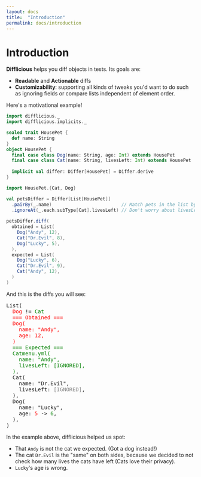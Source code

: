 ```yaml
---
layout: docs
title:  "Introduction"
permalink: docs/introduction
---
```


# Introduction

**Difflicious** helps you diff objects in tests. Its goals are:

* **Readable** and **Actionable** diffs
* **Customizability**: supporting all kinds of tweaks you'd want to do such as ignoring fields or compare lists independent of element order.
  
Here's a motivational example!

```scala mdoc:silent
import difflicious._
import difflicious.implicits._

sealed trait HousePet {
  def name: String
}
object HousePet {
  final case class Dog(name: String, age: Int) extends HousePet
  final case class Cat(name: String, livesLeft: Int) extends HousePet
  
  implicit val differ: Differ[HousePet] = Differ.derive
}

import HousePet.{Cat, Dog}

val petsDiffer = Differ[List[HousePet]]
  .pairBy(_.name)                          // Match pets in the list by name for comparison
  .ignoreAt(_.each.subType[Cat].livesLeft) // Don't worry about livesLeft for cats when comparing
  
petsDiffer.diff(
  obtained = List(
    Dog("Andy", 12),
    Cat("Dr.Evil", 8),
    Dog("Lucky", 5),
  ),
  expected = List(
    Dog("Lucky", 6),
    Cat("Dr.Evil", 9),
    Cat("Andy", 12),
  )
)
```

And this is the diffs you will see:

<pre class="diff-render">
List(
  <span style="color: red;">Dog</span> != <span style="color: green;">Cat</span>
  <span style="color: red;">=== Obtained ===
  Dog(
    name: "Andy",
    age: 12,
  )</span>
  <span style="color: green;">=== Expected ===
  Catmenu.yml(
    name: "Andy",
    livesLeft: [IGNORED],
  )</span>,
  Cat(
    name: "Dr.Evil",
    livesLeft: <span style="color: gray;">[IGNORED]</span>,
  ),
  Dog(
    name: "Lucky",
    age: <span style="color: red;">5</span> -> <span style="color: green;">6</span>,
  ),
)
</pre>

In the example above, difflicious helped us spot:

* That `Andy` is not the cat we expected. (Got a dog instead!)
* The cat `Dr.Evil` is the "same" on both sides, because we decided to not check how many lives 
  the cats have left (Cats love their privacy).
* `Lucky`'s age is wrong.

